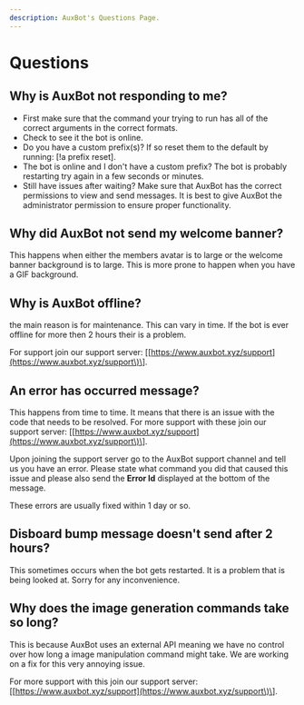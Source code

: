 ```yaml
---
description: AuxBot's Questions Page.
---
```


# Questions

## Why is AuxBot not responding to me?

* First make sure that the command your trying to run has all of the correct arguments in the correct formats.
* Check to see it the bot is online.
* Do you have a custom prefix\(s\)? If so reset them to the default by running: \[!a prefix reset\].
* The bot is online and I don't have a custom prefix? The bot is probably restarting try again in a few seconds or minutes.
* Still have issues after waiting? Make sure that AuxBot has the correct permissions to view and send messages. It is best to give AuxBot the administrator permission to ensure proper functionality.

## Why did AuxBot not send my welcome banner?

This happens when either the members avatar is to large or the welcome banner background is to large. This is more prone to happen when you have a GIF background.

## Why is AuxBot offline?

the main reason is for maintenance. This can vary in time. If the bot is ever offline for more then 2 hours their is a problem.

For support join our support server: \[[https://www.auxbot.xyz/support](https://www.auxbot.xyz/support\)\].

## An error has occurred message?

This happens from time to time. It means that there is an issue with the code that needs to be resolved. For more support with these join our support server: \[[https://www.auxbot.xyz/support](https://www.auxbot.xyz/support\)\].

Upon joining the support server go to the AuxBot support channel and tell us you have an error. Please state what command you did that caused this issue and please also send the **Error Id** displayed at the bottom of the message.

These errors are usually fixed within 1 day or so.

## Disboard bump message doesn't send after 2 hours?

This sometimes occurs when the bot gets restarted. It is a problem that is being looked at. Sorry for any inconvenience.

## Why does the image generation commands take so long?

This is because AuxBot uses an external API meaning we have no control over how long a image manipulation command might take. We are working on a fix for this very annoying issue.

For more support with this join our support server: \[[https://www.auxbot.xyz/support](https://www.auxbot.xyz/support\)\].

